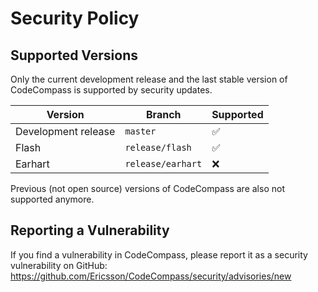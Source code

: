 # Security Policy

## Supported Versions

Only the current development release and the last stable version of CodeCompass is supported by security updates.

| Version              | Branch            | Supported          |
| -------------------- | ----------------- | ------------------ |
| Development release  | `master`          | :white_check_mark: |
| Flash                | `release/flash`   | :white_check_mark: |
| Earhart              | `release/earhart` | :x:                |

Previous (not open source) versions of CodeCompass are also not supported anymore.

## Reporting a Vulnerability

If you find a vulnerability in CodeCompass, please report it as a security vulnerability on GitHub:  
https://github.com/Ericsson/CodeCompass/security/advisories/new
